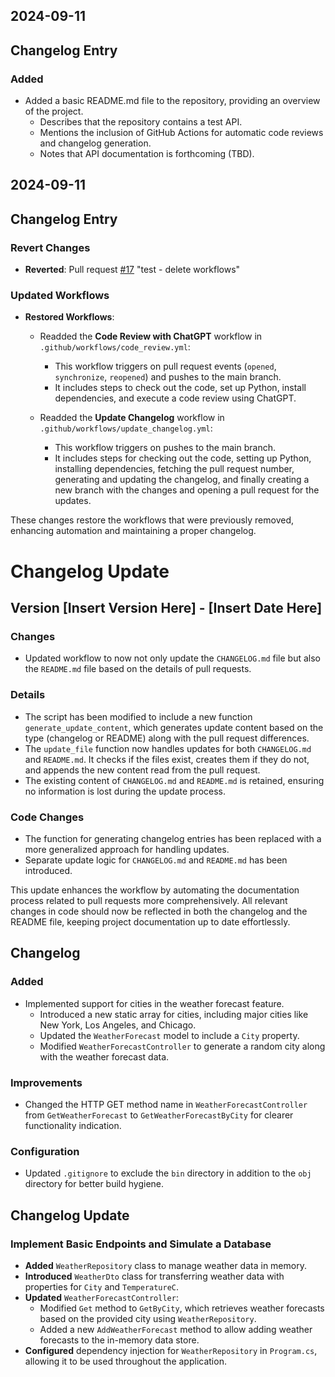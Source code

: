 

## 2024-09-11
## Changelog Entry

### Added
- Added a basic README.md file to the repository, providing an overview of the project.
  - Describes that the repository contains a test API.
  - Mentions the inclusion of GitHub Actions for automatic code reviews and changelog generation.
  - Notes that API documentation is forthcoming (TBD).


## 2024-09-11
## Changelog Entry

### Revert Changes
- **Reverted**: Pull request [#17](https://github.com/vkretov/ChatGPT-Test-Integration/pull/17) "test - delete workflows"
  
### Updated Workflows
- **Restored Workflows**:
  - Readded the **Code Review with ChatGPT** workflow in `.github/workflows/code_review.yml`:
    - This workflow triggers on pull request events (`opened`, `synchronize`, `reopened`) and pushes to the main branch.
    - It includes steps to check out the code, set up Python, install dependencies, and execute a code review using ChatGPT.
  
  - Readded the **Update Changelog** workflow in `.github/workflows/update_changelog.yml`:
    - This workflow triggers on pushes to the main branch.
    - It includes steps for checking out the code, setting up Python, installing dependencies, fetching the pull request number, generating and updating the changelog, and finally creating a new branch with the changes and opening a pull request for the updates. 

These changes restore the workflows that were previously removed, enhancing automation and maintaining a proper changelog.


# Changelog Update

## Version [Insert Version Here] - [Insert Date Here]

### Changes
- Updated workflow to now not only update the `CHANGELOG.md` file but also the `README.md` file based on the details of pull requests.

### Details
- The script has been modified to include a new function `generate_update_content`, which generates update content based on the type (changelog or README) along with the pull request differences.
- The `update_file` function now handles updates for both `CHANGELOG.md` and `README.md`. It checks if the files exist, creates them if they do not, and appends the new content read from the pull request.
- The existing content of `CHANGELOG.md` and `README.md` is retained, ensuring no information is lost during the update process.

### Code Changes
- The function for generating changelog entries has been replaced with a more generalized approach for handling updates.
- Separate update logic for `CHANGELOG.md` and `README.md` has been introduced.

This update enhances the workflow by automating the documentation process related to pull requests more comprehensively. All relevant changes in code should now be reflected in both the changelog and the README file, keeping project documentation up to date effortlessly.

## Changelog

### Added
- Implemented support for cities in the weather forecast feature.
  - Introduced a new static array for cities, including major cities like New York, Los Angeles, and Chicago.
  - Updated the `WeatherForecast` model to include a `City` property.
  - Modified `WeatherForecastController` to generate a random city along with the weather forecast data.

### Improvements
- Changed the HTTP GET method name in `WeatherForecastController` from `GetWeatherForecast` to `GetWeatherForecastByCity` for clearer functionality indication.

### Configuration
- Updated `.gitignore` to exclude the `bin` directory in addition to the `obj` directory for better build hygiene.

## Changelog Update

### Implement Basic Endpoints and Simulate a Database

- **Added** `WeatherRepository` class to manage weather data in memory.
- **Introduced** `WeatherDto` class for transferring weather data with properties for `City` and `TemperatureC`.
- **Updated** `WeatherForecastController`:
  - Modified `Get` method to `GetByCity`, which retrieves weather forecasts based on the provided city using `WeatherRepository`.
  - Added a new `AddWeatherForecast` method to allow adding weather forecasts to the in-memory data store.
- **Configured** dependency injection for `WeatherRepository` in `Program.cs`, allowing it to be used throughout the application.